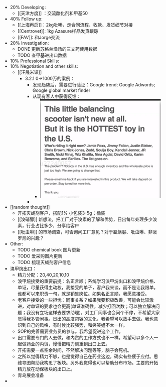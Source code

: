 - 20% Developing:
	- [[天津方度]] ：交流酸化剂和甲基50
- 40% Follow up:
	- [[上海再启]]：2kg吡嗪，走合同流程、收款、发货细节对接
	- [[Centrovet]]: 1kg Azasure样品发货跟踪
	- [[FAV]]: 和Jorge交流
- 20% Investigation:
	- DONE 更新苏格兰渔场的三文药使用数据
	- TODO 查甲基进出口数据
- 10% Professional Skills:
- 10% Negotiation and other skills:
	- [[汪晟米课]]
		- 3.2.1 0->1000万的案例：
			- 发现趋势后，需要进行验证：Google trend; Google Adwords; Google global market finder
			- 从现有客人中获得反馈：
				- ![image.png](../assets/image_1666879514765_0.png)
			-
- [[random thought]]
	- 开拓灭蝇剂客户，搭配1% 小包装3-5g；桶装
	- [[溴硝醇]] 新想法，把工厂对于溴素的了解和优势，日出每年处理多少溴素，行业占比多少，分享给客户
	- [[吡虫啉]] 的市场调查，可否询问工厂意见？对于虱螨脲、吡虫啉、非泼罗尼的兴趣？
- Other:
	- TODO chemical book 图片更新
	- TODO 爱采购图片更新
	- TODO 梳理灭蝇剂客户信息
- 溴甲烷出口：
	- 精力分配：20,40,20,10,10
	- 溴甲烷接受的重要前提：名正言顺；系统学习溴甲烷出口和溴甲烷价格、单证，尽量获得主动权，我接受的单子，客户我来谈，而不是让我跟单。谁都可以来职责一句，就是销售岗位。如果名正言顺，我愿意接受。
	- 老客户接受的一些担忧：同事关系？如果我要积极改善，可能会比较激进，对单证的要求也会更高(单证准确性，减少打回次数；可以独立解决问题；我没有立场这样去要求助理)，对工厂同事也会问个不停，不希望大家觉得我多管闲事。日出的高度包容的文化，我希望可以放手去做。我也意识到自己的风格，有时候比较强势，和笑笑姐不太一样。
	- SOP的完善需要业务员的参与。我希望促进这个工作。
	- 出口需要专门的人去做，和内贸的工作方式也不一样。希望可以多个人一起做药业的内贸，慢慢把精力侧重到出口上去。
	- 开拓需要一点空余时间，不然解决问题等等，脑子会死机。
	- 之所以觉得精力不够，也是觉得自己在药业这边，确实有些疲于应付。思维导图帮助我构思了板块。另外我觉得也可以帮助分布市场。主要的开拓精力放在动保板块的出口上。
	- 青岛展会准备
-